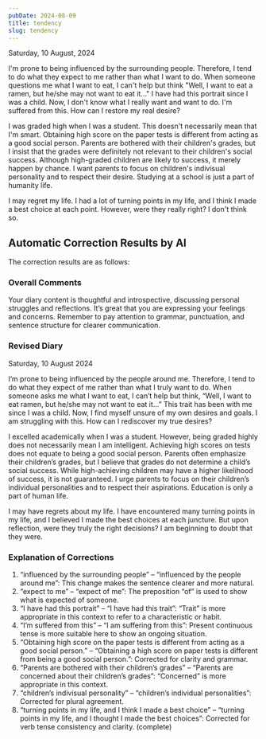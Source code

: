```yaml
---
pubDate: 2024-08-09
title: tendency
slug: tendency
---
```


Saturday, 10 August, 2024

I'm prone to being influenced by the surrounding people. Therefore, I tend to do what they expect to me rather than what I want to do. When someone questions me what I want to eat, I can't help but think "Well, I want to eat a ramen, but he/she may not want to eat it..." I have had this portrait since I was a child. Now, I don't know what I really want and want to do. I'm suffered from this. How can I restore my real desire?

I was graded high when I was a student. This doesn't necessarily mean that I'm smart. Obtaining high score on the paper tests is different from acting as a good social person. Parents are bothered with their children's grades, but I insist that the grades were definitely not relevant to their children's social success. Although high-graded children are likely to success, it merely happen by chance. I want parents to focus on children's indivisual personality and to respect their desire. Studying at a school is just a part of humanity life.

I may regret my life. I had a lot of turning points in my life, and I think I made a best choice at each point. However, were they really right? I don't think so.

## Automatic Correction Results by AI
The correction results are as follows:

### Overall Comments
Your diary content is thoughtful and introspective, discussing personal struggles and reflections. It’s great that you are expressing your feelings and concerns. Remember to pay attention to grammar, punctuation, and sentence structure for clearer communication.

### Revised Diary
Saturday, 10 August 2024

I’m prone to being influenced by the people around me. Therefore, I tend to do what they expect of me rather than what I truly want to do. When someone asks me what I want to eat, I can’t help but think, “Well, I want to eat ramen, but he/she may not want to eat it…” This trait has been with me since I was a child. Now, I find myself unsure of my own desires and goals. I am struggling with this. How can I rediscover my true desires?

I excelled academically when I was a student. However, being graded highly does not necessarily mean I am intelligent. Achieving high scores on tests does not equate to being a good social person. Parents often emphasize their children’s grades, but I believe that grades do not determine a child’s social success. While high-achieving children may have a higher likelihood of success, it is not guaranteed. I urge parents to focus on their children’s individual personalities and to respect their aspirations. Education is only a part of human life.

I may have regrets about my life. I have encountered many turning points in my life, and I believed I made the best choices at each juncture. But upon reflection, were they truly the right decisions? I am beginning to doubt that they were.

### Explanation of Corrections
1. “influenced by the surrounding people” – “influenced by the people around me”: This change makes the sentence clearer and more natural.
2. “expect to me” – “expect of me”: The preposition “of” is used to show what is expected of someone.
3. “I have had this portrait” – “I have had this trait”: “Trait” is more appropriate in this context to refer to a characteristic or habit.
4. “I’m suffered from this” – “I am suffering from this”: Present continuous tense is more suitable here to show an ongoing situation.
5. “Obtaining high score on the paper tests is different from acting as a good social person.” – “Obtaining a high score on paper tests is different from being a good social person.”: Corrected for clarity and grammar.
6. “Parents are bothered with their children’s grades” – “Parents are concerned about their children’s grades”: “Concerned” is more appropriate in this context.
7. “children’s indivisual personality” – “children’s individual personalities”: Corrected for plural agreement.
8. “turning points in my life, and I think I made a best choice” – “turning points in my life, and I thought I made the best choices”: Corrected for verb tense consistency and clarity. (complete)